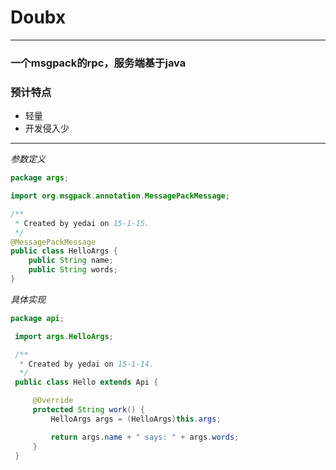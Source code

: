 # Doubx

***

### 一个msgpack的rpc，服务端基于java


### 预计特点
* 轻量
* 开发侵入少

***

*参数定义*

```java
package args;

import org.msgpack.annotation.MessagePackMessage;

/**
 * Created by yedai on 15-1-15.
 */
@MessagePackMessage
public class HelloArgs {
    public String name;
    public String words;
}
```

*具体实现*

```java
package api;

 import args.HelloArgs;

 /**
  * Created by yedai on 15-1-14.
  */
 public class Hello extends Api {

     @Override
     protected String work() {
         HelloArgs args = (HelloArgs)this.args;

         return args.name + " says: " + args.words;
     }
 }
 ```
